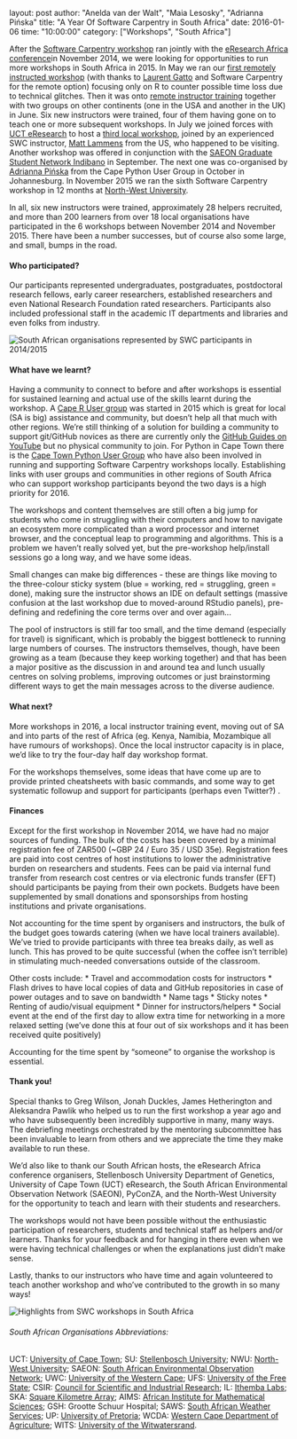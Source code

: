 layout: post
author: "Anelda van der Walt", "Maia Lesosky", "Adrianna Pińska"
title: "A Year Of Software Carpentry in South Africa"
date: 2016-01-06
time: "10:00:00"
category: ["Workshops", "South Africa"]

After the [Software Carpentry workshop]({{site.baseurl}}/blog/2014/12/cape-town-swc.html) ran jointly with the [eResearch Africa conference](http://www.eresearch.ac.za/eresearch-africa-2014)in November 2014, we were looking for opportunities to run more workshops in South Africa in 2015. In May we ran our [first remotely instructed workshop]({{site.baseurl}}/blog/2015/06/remote-workshop-cape-town.html) (with thanks to [Laurent Gatto](https://twitter.com/lgatt0) and Software Carpentry for the remote option) focusing only on R to counter possible time loss due to technical glitches.  Then it was onto [remote instructor training]({{site.baseurl}}/blog/2015/05/online-instructor-training.html) together with two groups on other continents (one in the USA and another in the UK) in June. Six new instructors were trained, four of them having gone on to teach one or more subsequent workshops. In July we joined forces with [UCT eResearch](http://www.eresearch.uct.ac.za/) to host a  [third local workshop](http://www.eresearch.uct.ac.za/news/software-carpentry-powerful-initiative), joined by an experienced SWC instructor, [Matt Lammens](https://mlammens.github.io/) from the US, who happened to be visiting. Another workshop was offered in conjunction with the [SAEON Graduate Student Network Indibano](http://www.saeon.ac.za/enewsletter/archives/2015/october2015/doc11) in September. The next one was co-organised by [Adrianna Pińska]({{site.baseurl}}/blog/2015/10/jozihub-workshop.html) from the Cape Python User Group in October in Johannesburg. In November 2015 we ran the sixth Software Carpentry workshop in 12 months at [North-West University](http://www.nwu.ac.za/).

In all, six new instructors were trained, approximately 28 helpers recruited, and more than 200 learners from over 18 local organisations have participated in the 6 workshops between November 2014 and November 2015. There have been a number successes, but of course also some large, and small, bumps in the road.


#### Who participated?

Our participants represented undergraduates, postgraduates, postdoctoral research fellows, early career researchers, established researchers and even National Research Foundation rated researchers. Participants also included professional staff in the academic IT departments and libraries and even folks from industry.  

![South African organisations represented by SWC participants in 2014/2015]({{site.filesurl}}/2016/01/south-africa-participants.png "South African organisations represented by SWC participants in 2014/2015")

#### What have we learnt?

Having a community to connect to before and after workshops is essential for sustained learning and actual use of the skills learnt during the workshop.  A [Cape R User group](http://caperuser.wordpress.com/) was started in 2015 which is great for local (SA is big) assistance and community, but doesn’t help all that much with other regions.  We’re still thinking of a solution for building a community to support git/GitHub novices as there are currently only the [GitHub Guides on YouTube](https://www.youtube.com/user/GitHubGuides) but no physical community to join. For Python in Cape Town there is the [Cape Town Python User Group](https://www.ctpug.org.za/) who have also been involved in running and supporting Software Carpentry workshops locally. Establishing links with user groups and communities in other regions of South Africa who can support workshop participants beyond the two days is a high priority for 2016.

The workshops and content themselves are still often a big jump for students who come in struggling with their computers and how to navigate an ecosystem more complicated than a word processor and internet browser, and the conceptual leap to programming and algorithms. This is a problem we haven’t really solved yet, but the pre-workshop help/install sessions go a long way, and we have some ideas.

Small changes can make big differences - these are things like moving to the three-colour sticky system (blue = working, red = struggling, green = done), making sure the instructor shows an IDE on default settings (massive confusion at the last workshop due to moved-around RStudio panels), pre-defining and redefining the core terms over and over again... 

The pool of instructors is still far too small, and the time demand (especially for travel) is significant, which is probably the biggest bottleneck to running large numbers of courses. The instructors themselves, though, have been growing as a team (because they keep working together) and that has been a major positive as the discussion in and around tea and lunch usually centres on solving problems, improving outcomes or just brainstorming different ways to get the main messages across to the diverse audience. 

#### What next?

More workshops in 2016, a local instructor training event, moving out of SA and into parts of the rest of Africa (eg. Kenya, Namibia, Mozambique all have rumours of workshops). Once the local instructor capacity is in place, we’d like to try the four-day half day workshop format. 

For the workshops themselves, some ideas that have come up are to provide printed cheatsheets with basic commands, and some way to get systematic followup and support for participants (perhaps even Twitter?) .

#### Finances

Except for the first workshop in November 2014, we have had no major sources of funding.  The bulk of the costs has been covered by a minimal registration fee of ZAR500 (~GBP 24 / Euro 35 / USD 35e).  Registration fees are paid into cost centres of host institutions to lower the administrative burden on researchers and students. Fees can be paid via internal fund transfer from research cost centres or via electronic funds transfer (EFT) should participants be paying from their own pockets. Budgets have been supplemented by small donations and sponsorships from hosting institutions and private organisations.

Not accounting for the time spent by organisers and instructors, the bulk of the budget goes towards catering (when we have local trainers available).  We’ve tried to provide participants with three tea breaks daily, as well as lunch. This has proved to be quite successful (when the coffee isn’t terrible) in stimulating much-needed conversations outside of the classroom.  

Other costs include:
    * Travel and accommodation costs for instructors
    * Flash drives to have local copies of data and GitHub repositories in case of power outages and to save on bandwidth
    * Name tags
    * Sticky notes
    * Renting of audio/visual equipment
    * Dinner for instructors/helpers
    * Social event at the end of the first day to allow extra time for networking in a more relaxed setting (we’ve done this at four out of six workshops and it has been received quite positively)

Accounting for the time spent by “someone” to organise the workshop is essential.

#### Thank you!

Special thanks to Greg Wilson, Jonah Duckles, James Hetherington and Aleksandra Pawlik who helped us to run the first workshop a year ago and who have subsequently been incredibly supportive in many, many ways.  The debriefing meetings orchestrated by the mentoring subcommittee has been invaluable to learn from others and we appreciate the time they make available to run these.

We’d also like to thank our South African hosts, the eResearch Africa conference organisers, Stellenbosch University Department of Genetics, University of Cape Town (UCT) eResearch, the South African Environmental Observation Network (SAEON), PyConZA, and the North-West University for the opportunity to teach and learn with their students and researchers.

The workshops would not have been possible without the enthusiastic participation of researchers, students and technical staff as helpers and/or learners. Thanks for your feedback and for hanging in there even when we were having technical challenges or when the explanations just didn’t make sense.

Lastly, thanks to our instructors who have time and again volunteered to teach another workshop and who’ve contributed to the growth in so many ways!  

![Highlights from SWC workshops in South Africa]({{site.filesurl}}/2016/01/south-africa-swc-highlights.png "Highlights from SWC workshops in South Africa")

###### South African Organisations Abbreviations:
UCT: [University of Cape Town](http://www.uct.ac.za); SU: [Stellenbosch University](http://www.sun.ac.za); NWU: [North-West University](http://www.nwu.ac.za); SAEON: [South African Environmental Observation Network](http://www.saeon.ac.za/); UWC: [University of the Western Cape](http://www.uwc.ac.za); UFS: [University of the Free State](http://www.ufs.ac.za); CSIR: [Council for Scientific and Industrial Research](http://www.csir.co.za/); IL: [Ithemba Labs](http://tlabs.ac.za/); SKA: [Square Kilometre Array](http://www.ska.ac.za/); AIMS: [African Institute for Mathematical Sciences](https://www.aims.ac.za/); GSH: Grootte Schuur Hospital; SAWS: [South African Weather Services](https://www.environment.gov.za/statutorybodies/saws); UP: [University of Pretoria](http://www.up.ac.za); WCDA: [Western Cape Department of Agriculture](https://www.westerncape.gov.za/dept/agriculture); WITS: [University of the Witwatersrand](http://www.wits.ac.za).
